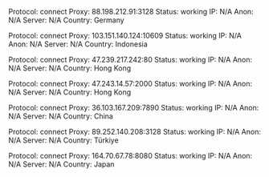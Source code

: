 Protocol: connect
Proxy: 88.198.212.91:3128
Status: working
IP: N/A
Anon: N/A
Server: N/A
Country: Germany

Protocol: connect
Proxy: 103.151.140.124:10609
Status: working
IP: N/A
Anon: N/A
Server: N/A
Country: Indonesia

Protocol: connect
Proxy: 47.239.217.242:80
Status: working
IP: N/A
Anon: N/A
Server: N/A
Country: Hong Kong

Protocol: connect
Proxy: 47.243.14.57:2000
Status: working
IP: N/A
Anon: N/A
Server: N/A
Country: Hong Kong

Protocol: connect
Proxy: 36.103.167.209:7890
Status: working
IP: N/A
Anon: N/A
Server: N/A
Country: China

Protocol: connect
Proxy: 89.252.140.208:3128
Status: working
IP: N/A
Anon: N/A
Server: N/A
Country: Türkiye

Protocol: connect
Proxy: 164.70.67.78:8080
Status: working
IP: N/A
Anon: N/A
Server: N/A
Country: Japan

